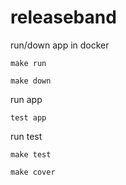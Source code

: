 # releaseband

run/down app in docker

`make run`

`make down`

run app

`test app`

run test

`make test`

`make cover`

